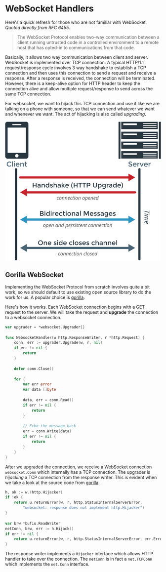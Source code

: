 # WebSocket Handlers

Here's a quick refresh for those who are not familiar with WebSocket. *Quoted directly from RFC 6455*.

> The WebSocket Protocol enables two-way communication between a client running untrusted code in a
> controlled environment to a remote host that has opted-in to communications from that code.

Basically, it allows two way communication between client and server. WebSocket is implemented over
TCP connection. A typical HTTP/1.1 request/response cycle involves 3 way handshake to establish a TCP
connection and then uses this connection to send a request and receive a response. After a response
is received, the connection will be terminated. However, there is a keep-alive option for HTTP header
to keep the connection alive and allow multiple request/response to send across the same TCP connection.

For websocket, we want to hijack this TCP connection and use it like we are talking on a phone with
someone, so that we can send whatever we want and whenever we want. The act of hijacking is also
called *upgrading*.

![websocket connection](./assets/websocket_connection.png)

## Gorilla WebSocket

Implementing the WebSocket Protocol from scratch involves quite a bit work, so we should default to
use existing open source library to do the work for us. A popular choice is
[gorilla](https://github.com/gorilla/websocket).

Here's how it works. Each WebSocket connection begins with a GET request to the server. We will take
the request and **upgrade** the connection to a websocket connection.

```go
var upgrader = *websocket.Upgrader{}

func WebsocketHandler(w http.ResponseWriter, r *http.Request) {
    conn, err := upgrader.Upgrade(w, r, nil)
    if err != nil {
        return
    }

    defer conn.Close()

    for {
        var err error
        var data []byte

        data, err = conn.Read()
        if err != nil {
            return
        }

        // Echo the message back
        err = conn.Write(data)
        if err != nil {
            return
        }
    }
}
```

After we upgraded the connection, we receive a WebSocket connection `websocket.Conn` which internally
has a TCP connection. The upgrader is *hijacking* a TCP connection from the response writer. This is
evident when we take a look at the source code from
[gorilla](https://github.com/gorilla/websocket/blob/master/server.go#L178).

```go
h, ok := w.(http.Hijacker)
if !ok {
    return u.returnError(w, r, http.StatusInternalServerError,
        "websocket: response does not implement http.Hijacker")
}

var brw *bufio.ReadWriter
netConn, brw, err := h.Hijack()
if err != nil {
    return u.returnError(w, r, http.StatusInternalServerError, err.Error())
}
```

The response writer implements a `Hijacker` interface which allows HTTP handler to take over the
connection. The `netConn` is in fact a `net.TCPConn` which implements the `net.Conn` interface.